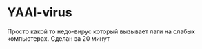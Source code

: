 # YAAI-virus
Просто какой то недо-вирус который вызывает лаги на слабых компьютерах. Сделан за 20 минут
